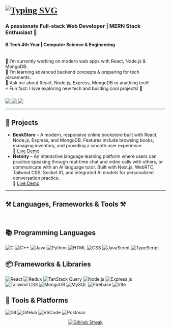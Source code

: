 <!-- Animated Typing Intro with Merriweather font -->
<h1 align="left" style="font-family: 'Merriweather', serif;">
  <a href="https://git.io/typing-svg" target="_blank" rel="noopener noreferrer">
    <img src="https://readme-typing-svg.herokuapp.com?font=Merriweather&weight=800&size=30&pause=1000&center=true&vCenter=true&width=435&lines=Hi+There!+%F0%9F%91%8B;I'm+Roki+Mondal" alt="Typing SVG" />
  </a>
</h1>

<h3 align="left">A passionate Full-stack Web Developer | MERN Stack Enthusiast 🚀</h3>
<h4 align="left">B.Tech 4th Year | Computer Science & Engineering</h4>

<br />

<div align="left">
  🔭 I’m currently working on modern web apps with React, Node.js & MongoDB. <br/>
  🌱 I’m learning advanced backend concepts & preparing for tech placements.<br/>
  💬 Ask me about React, Node.js, Express, MongoDB or anything tech!<br/>
  ⚡ Fun fact: I love exploring new tech and building cool projects! 🎉
</div>

<br />

<div align="left">
  <a href="mailto:rokimondal974833@gmail.com">
    <img src="https://img.shields.io/badge/Gmail-333333?style=for-the-badge&logo=gmail&logoColor=red" />
  </a>
  <a href="https://www.linkedin.com/in/roki-mondal/" target="_blank">
    <img src="https://img.shields.io/badge/LinkedIn-0077B5?style=for-the-badge&logo=linkedin&logoColor=white" />
  </a>
  <a href="https://leetcode.com/u/RokiMondal26/" target="_blank">
    <img src="https://img.shields.io/badge/LeetCode-FFA116?style=for-the-badge&logo=leetcode&logoColor=black" />
  </a>
</div>

<hr />

<h2 align="left">📁 Projects</h2>
<ul>
  <li>
    <b>BookStore</b> – A modern, responsive online bookstore built with React, Node.js, Express, and MongoDB. Features include browsing books, managing inventory, and providing a smooth user experience.  
    <br/>
    🔗 <a href="https://book-store-frontend-gules.vercel.app/" target="_blank">Live Demo</a>
  </li>
  <li>
    <b>Netnity</b> – An interactive language learning platform where users can practice speaking through real-time chat and video calls with others, or communicate with an AI language tutor. Built with Next.js, WebRTC, Tailwind CSS, Socket.IO, and integrated AI models for personalized conversation practice.  
    <br/>
    🔗 <a href="https://netnity.onrender.com/" target="_blank">Live Demo</a>
  </li>
</ul>


<hr />

<h2 align="left">⚒️ Languages, Frameworks & Tools ⚒️</h2>
<br />
<!-- 📚 Programming Languages -->
<h2 align="left">📚 Programming Languages</h2>
<p align="left">
  <img src="https://skillicons.dev/icons?i=c" alt="C" />
  <img src="https://skillicons.dev/icons?i=cpp" alt="C++" />
  <img src="https://skillicons.dev/icons?i=java" alt="Java" />
  <img src="https://skillicons.dev/icons?i=python" alt="Python" />
  <img src="https://skillicons.dev/icons?i=html" alt="HTML" />
  <img src="https://skillicons.dev/icons?i=css" alt="CSS" />
  <img src="https://skillicons.dev/icons?i=javascript" alt="JavaScript" />
  <img src="https://skillicons.dev/icons?i=typescript" alt="TypeScript" />
</p>

<!-- 📦 Frameworks & Libraries -->
<h2 align="left">📦 Frameworks & Libraries</h2>
<p align="left">
  <img src="https://skillicons.dev/icons?i=react" alt="React" />
  <img src="https://skillicons.dev/icons?i=redux" alt="Redux" />
  <img src="https://images.seeklogo.com/logo-png/43/1/react-query-logo-png_seeklogo-435661.png" alt="TanStack Query" />
  <img src="https://skillicons.dev/icons?i=nodejs" alt="Node.js" />
  <img src="https://skillicons.dev/icons?i=express" alt="Express.js" />
  <img src="https://skillicons.dev/icons?i=tailwind" alt="Tailwind CSS" />
  <img src="https://skillicons.dev/icons?i=mongodb" alt="MongoDB" />
  <img src="https://skillicons.dev/icons?i=mysql" alt="MySQL" />
  <img src="https://skillicons.dev/icons?i=firebase" alt="Firebase" />
  <img src="https://skillicons.dev/icons?i=vite" alt="Vite" />
</p>

<!-- 🧰 Tools & Platforms -->
<h2 align="left">🧰 Tools & Platforms</h2>
<p align="left">
  <img src="https://skillicons.dev/icons?i=git" alt="Git" />
  <img src="https://skillicons.dev/icons?i=github" alt="GitHub" />
  <img src="https://skillicons.dev/icons?i=vscode" alt="VSCode" />
  <img src="https://skillicons.dev/icons?i=postman" alt="Postman" />
</p>

<p align="center">
  <a href="https://git.io/streak-stats"><img src="https://github-readme-streak-stats.herokuapp.com?user=rokimondal&theme=dark" alt="GitHub Streak" /></a>
</p>
